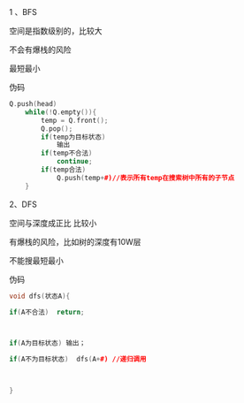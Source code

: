1 、BFS

空间是指数级别的，比较大

不会有爆栈的风险

最短最小



伪码

~~~C++
Q.push(head)
    while(!Q.empty()){
        temp = Q.front();
        Q.pop();
        if(temp为目标状态)
            输出
        if(temp不合法)
            continue;
        if(temp合法)
            Q.push(temp+#)//表示所有temp在搜索树中所有的子节点
    }
~~~



2、DFS

空间与深度成正比  比较小

有爆栈的风险，比如树的深度有10W层

不能搜最短最小



伪码





~~~C++
void dfs(状态A){

if(A不合法)  return;



if(A为目标状态) 输出；

if(A不为目标状态)  dfs(A+#) //递归调用



}
~~~



